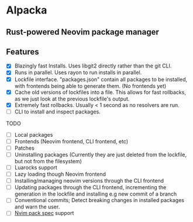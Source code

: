 # Alpacka

## Rust-powered Neovim package manager

## Features

- [x] Blazingly fast Installs. Uses libgit2 directly rather than the git CLI.
- [x] Runs in parallel. Uses rayon to run installs in parallel.
- [x] Lockfile interface. "packages.json" contain all packages to be installed, with frontends being able to generate them. (No frontends yet)
- [x] Cache old versions of lockfiles into a file. This allows for fast rollbacks, as we just look at the previous lockfile's output.
- [x] Extremely fast rollbacks. Usually < 1 second as no resolvers are run.
- [ ] CLI to install and inspect packages.

TODO

- [ ] Local packages
- [ ] Frontends (Neovim frontend, CLI frontend, etc)
- [ ] Patches
- [ ] Uninstalling packages (Currently they are just deleted from the lockfile, but not from the filesystem)
- [ ] Luarocks support
- [ ] Lazy loading though Neovim frontend
- [ ] Installing/managing neovim versions through the CLI frontend
- [ ] Updating packages through the CLI frontend, incrementing the generation in the lockfile and installing e.g new commit of a branch
- [ ] Conventional commits; Detect breaking changes in installed packages and warn the user.
- [ ] [Nvim pack spec](https://github.com/nvim-lua/nvim-package-specification) support
